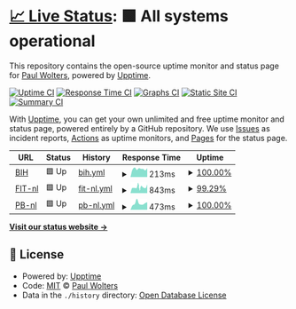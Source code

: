 # [📈 Live Status](https://status.wltrs.nl): <!--live status--> **🟩 All systems operational**

This repository contains the open-source uptime monitor and status page for [Paul Wolters](https://paulwolters.com), powered by [Upptime](https://github.com/upptime/upptime).

[![Uptime CI](https://github.com/paulwolters/bih-upptime/workflows/Uptime%20CI/badge.svg)](https://github.com/paulwolters/bih-upptime/actions?query=workflow%3A%22Uptime+CI%22)
[![Response Time CI](https://github.com/paulwolters/bih-upptime/workflows/Response%20Time%20CI/badge.svg)](https://github.com/paulwolters/bih-upptime/actions?query=workflow%3A%22Response+Time+CI%22)
[![Graphs CI](https://github.com/paulwolters/bih-upptime/workflows/Graphs%20CI/badge.svg)](https://github.com/paulwolters/bih-upptime/actions?query=workflow%3A%22Graphs+CI%22)
[![Static Site CI](https://github.com/paulwolters/bih-upptime/workflows/Static%20Site%20CI/badge.svg)](https://github.com/paulwolters/bih-upptime/actions?query=workflow%3A%22Static+Site+CI%22)
[![Summary CI](https://github.com/paulwolters/bih-upptime/workflows/Summary%20CI/badge.svg)](https://github.com/paulwolters/bih-upptime/actions?query=workflow%3A%22Summary+CI%22)

With [Upptime](https://upptime.js.org), you can get your own unlimited and free uptime monitor and status page, powered entirely by a GitHub repository. We use [Issues](https://github.com/paulwolters/bih-upptime/issues) as incident reports, [Actions](https://github.com/paulwolters/bih-upptime/actions) as uptime monitors, and [Pages](https://status.wltrs.nl) for the status page.

<!--start: status pages-->
<!-- This summary is generated by Upptime (https://github.com/upptime/upptime) -->
<!-- Do not edit this manually, your changes will be overwritten -->
<!-- prettier-ignore -->
| URL | Status | History | Response Time | Uptime |
| --- | ------ | ------- | ------------- | ------ |
| <img alt="" src="https://icons.duckduckgo.com/ip3/www.betoninhuis.nl.ico" height="13"> [BIH](https://www.betoninhuis.nl) | 🟩 Up | [bih.yml](https://github.com/paulwolters/up/commits/HEAD/history/bih.yml) | <details><summary><img alt="Response time graph" src="./graphs/bih/response-time-week.png" height="20"> 213ms</summary><br><a href="https://status.wltrs.nl/history/bih"><img alt="Response time 252" src="https://img.shields.io/endpoint?url=https%3A%2F%2Fraw.githubusercontent.com%2Fpaulwolters%2Fup%2FHEAD%2Fapi%2Fbih%2Fresponse-time.json"></a><br><a href="https://status.wltrs.nl/history/bih"><img alt="24-hour response time 186" src="https://img.shields.io/endpoint?url=https%3A%2F%2Fraw.githubusercontent.com%2Fpaulwolters%2Fup%2FHEAD%2Fapi%2Fbih%2Fresponse-time-day.json"></a><br><a href="https://status.wltrs.nl/history/bih"><img alt="7-day response time 213" src="https://img.shields.io/endpoint?url=https%3A%2F%2Fraw.githubusercontent.com%2Fpaulwolters%2Fup%2FHEAD%2Fapi%2Fbih%2Fresponse-time-week.json"></a><br><a href="https://status.wltrs.nl/history/bih"><img alt="30-day response time 265" src="https://img.shields.io/endpoint?url=https%3A%2F%2Fraw.githubusercontent.com%2Fpaulwolters%2Fup%2FHEAD%2Fapi%2Fbih%2Fresponse-time-month.json"></a><br><a href="https://status.wltrs.nl/history/bih"><img alt="1-year response time 254" src="https://img.shields.io/endpoint?url=https%3A%2F%2Fraw.githubusercontent.com%2Fpaulwolters%2Fup%2FHEAD%2Fapi%2Fbih%2Fresponse-time-year.json"></a></details> | <details><summary><a href="https://status.wltrs.nl/history/bih">100.00%</a></summary><a href="https://status.wltrs.nl/history/bih"><img alt="All-time uptime 100.00%" src="https://img.shields.io/endpoint?url=https%3A%2F%2Fraw.githubusercontent.com%2Fpaulwolters%2Fup%2FHEAD%2Fapi%2Fbih%2Fuptime.json"></a><br><a href="https://status.wltrs.nl/history/bih"><img alt="24-hour uptime 100.00%" src="https://img.shields.io/endpoint?url=https%3A%2F%2Fraw.githubusercontent.com%2Fpaulwolters%2Fup%2FHEAD%2Fapi%2Fbih%2Fuptime-day.json"></a><br><a href="https://status.wltrs.nl/history/bih"><img alt="7-day uptime 100.00%" src="https://img.shields.io/endpoint?url=https%3A%2F%2Fraw.githubusercontent.com%2Fpaulwolters%2Fup%2FHEAD%2Fapi%2Fbih%2Fuptime-week.json"></a><br><a href="https://status.wltrs.nl/history/bih"><img alt="30-day uptime 100.00%" src="https://img.shields.io/endpoint?url=https%3A%2F%2Fraw.githubusercontent.com%2Fpaulwolters%2Fup%2FHEAD%2Fapi%2Fbih%2Fuptime-month.json"></a><br><a href="https://status.wltrs.nl/history/bih"><img alt="1-year uptime 100.00%" src="https://img.shields.io/endpoint?url=https%3A%2F%2Fraw.githubusercontent.com%2Fpaulwolters%2Fup%2FHEAD%2Fapi%2Fbih%2Fuptime-year.json"></a></details>
| <img alt="" src="https://icons.duckduckgo.com/ip3/www.fit.nl.ico" height="13"> [FIT-nl](https://www.fit.nl) | 🟩 Up | [fit-nl.yml](https://github.com/paulwolters/up/commits/HEAD/history/fit-nl.yml) | <details><summary><img alt="Response time graph" src="./graphs/fit-nl/response-time-week.png" height="20"> 843ms</summary><br><a href="https://status.wltrs.nl/history/fit-nl"><img alt="Response time 983" src="https://img.shields.io/endpoint?url=https%3A%2F%2Fraw.githubusercontent.com%2Fpaulwolters%2Fup%2FHEAD%2Fapi%2Ffit-nl%2Fresponse-time.json"></a><br><a href="https://status.wltrs.nl/history/fit-nl"><img alt="24-hour response time 842" src="https://img.shields.io/endpoint?url=https%3A%2F%2Fraw.githubusercontent.com%2Fpaulwolters%2Fup%2FHEAD%2Fapi%2Ffit-nl%2Fresponse-time-day.json"></a><br><a href="https://status.wltrs.nl/history/fit-nl"><img alt="7-day response time 843" src="https://img.shields.io/endpoint?url=https%3A%2F%2Fraw.githubusercontent.com%2Fpaulwolters%2Fup%2FHEAD%2Fapi%2Ffit-nl%2Fresponse-time-week.json"></a><br><a href="https://status.wltrs.nl/history/fit-nl"><img alt="30-day response time 900" src="https://img.shields.io/endpoint?url=https%3A%2F%2Fraw.githubusercontent.com%2Fpaulwolters%2Fup%2FHEAD%2Fapi%2Ffit-nl%2Fresponse-time-month.json"></a><br><a href="https://status.wltrs.nl/history/fit-nl"><img alt="1-year response time 983" src="https://img.shields.io/endpoint?url=https%3A%2F%2Fraw.githubusercontent.com%2Fpaulwolters%2Fup%2FHEAD%2Fapi%2Ffit-nl%2Fresponse-time-year.json"></a></details> | <details><summary><a href="https://status.wltrs.nl/history/fit-nl">99.29%</a></summary><a href="https://status.wltrs.nl/history/fit-nl"><img alt="All-time uptime 99.94%" src="https://img.shields.io/endpoint?url=https%3A%2F%2Fraw.githubusercontent.com%2Fpaulwolters%2Fup%2FHEAD%2Fapi%2Ffit-nl%2Fuptime.json"></a><br><a href="https://status.wltrs.nl/history/fit-nl"><img alt="24-hour uptime 100.00%" src="https://img.shields.io/endpoint?url=https%3A%2F%2Fraw.githubusercontent.com%2Fpaulwolters%2Fup%2FHEAD%2Fapi%2Ffit-nl%2Fuptime-day.json"></a><br><a href="https://status.wltrs.nl/history/fit-nl"><img alt="7-day uptime 99.29%" src="https://img.shields.io/endpoint?url=https%3A%2F%2Fraw.githubusercontent.com%2Fpaulwolters%2Fup%2FHEAD%2Fapi%2Ffit-nl%2Fuptime-week.json"></a><br><a href="https://status.wltrs.nl/history/fit-nl"><img alt="30-day uptime 99.84%" src="https://img.shields.io/endpoint?url=https%3A%2F%2Fraw.githubusercontent.com%2Fpaulwolters%2Fup%2FHEAD%2Fapi%2Ffit-nl%2Fuptime-month.json"></a><br><a href="https://status.wltrs.nl/history/fit-nl"><img alt="1-year uptime 99.95%" src="https://img.shields.io/endpoint?url=https%3A%2F%2Fraw.githubusercontent.com%2Fpaulwolters%2Fup%2FHEAD%2Fapi%2Ffit-nl%2Fuptime-year.json"></a></details>
| <img alt="" src="https://icons.duckduckgo.com/ip3/www.parkerenbij.nl.ico" height="13"> [PB-nl](https://www.parkerenbij.nl) | 🟩 Up | [pb-nl.yml](https://github.com/paulwolters/up/commits/HEAD/history/pb-nl.yml) | <details><summary><img alt="Response time graph" src="./graphs/pb-nl/response-time-week.png" height="20"> 473ms</summary><br><a href="https://status.wltrs.nl/history/pb-nl"><img alt="Response time 446" src="https://img.shields.io/endpoint?url=https%3A%2F%2Fraw.githubusercontent.com%2Fpaulwolters%2Fup%2FHEAD%2Fapi%2Fpb-nl%2Fresponse-time.json"></a><br><a href="https://status.wltrs.nl/history/pb-nl"><img alt="24-hour response time 461" src="https://img.shields.io/endpoint?url=https%3A%2F%2Fraw.githubusercontent.com%2Fpaulwolters%2Fup%2FHEAD%2Fapi%2Fpb-nl%2Fresponse-time-day.json"></a><br><a href="https://status.wltrs.nl/history/pb-nl"><img alt="7-day response time 473" src="https://img.shields.io/endpoint?url=https%3A%2F%2Fraw.githubusercontent.com%2Fpaulwolters%2Fup%2FHEAD%2Fapi%2Fpb-nl%2Fresponse-time-week.json"></a><br><a href="https://status.wltrs.nl/history/pb-nl"><img alt="30-day response time 451" src="https://img.shields.io/endpoint?url=https%3A%2F%2Fraw.githubusercontent.com%2Fpaulwolters%2Fup%2FHEAD%2Fapi%2Fpb-nl%2Fresponse-time-month.json"></a><br><a href="https://status.wltrs.nl/history/pb-nl"><img alt="1-year response time 444" src="https://img.shields.io/endpoint?url=https%3A%2F%2Fraw.githubusercontent.com%2Fpaulwolters%2Fup%2FHEAD%2Fapi%2Fpb-nl%2Fresponse-time-year.json"></a></details> | <details><summary><a href="https://status.wltrs.nl/history/pb-nl">100.00%</a></summary><a href="https://status.wltrs.nl/history/pb-nl"><img alt="All-time uptime 100.00%" src="https://img.shields.io/endpoint?url=https%3A%2F%2Fraw.githubusercontent.com%2Fpaulwolters%2Fup%2FHEAD%2Fapi%2Fpb-nl%2Fuptime.json"></a><br><a href="https://status.wltrs.nl/history/pb-nl"><img alt="24-hour uptime 100.00%" src="https://img.shields.io/endpoint?url=https%3A%2F%2Fraw.githubusercontent.com%2Fpaulwolters%2Fup%2FHEAD%2Fapi%2Fpb-nl%2Fuptime-day.json"></a><br><a href="https://status.wltrs.nl/history/pb-nl"><img alt="7-day uptime 100.00%" src="https://img.shields.io/endpoint?url=https%3A%2F%2Fraw.githubusercontent.com%2Fpaulwolters%2Fup%2FHEAD%2Fapi%2Fpb-nl%2Fuptime-week.json"></a><br><a href="https://status.wltrs.nl/history/pb-nl"><img alt="30-day uptime 100.00%" src="https://img.shields.io/endpoint?url=https%3A%2F%2Fraw.githubusercontent.com%2Fpaulwolters%2Fup%2FHEAD%2Fapi%2Fpb-nl%2Fuptime-month.json"></a><br><a href="https://status.wltrs.nl/history/pb-nl"><img alt="1-year uptime 100.00%" src="https://img.shields.io/endpoint?url=https%3A%2F%2Fraw.githubusercontent.com%2Fpaulwolters%2Fup%2FHEAD%2Fapi%2Fpb-nl%2Fuptime-year.json"></a></details>

<!--end: status pages-->

[**Visit our status website →**](https://status.wltrs.nl)

## 📄 License

- Powered by: [Upptime](https://github.com/upptime/upptime)
- Code: [MIT](./LICENSE) © [Paul Wolters](https://paulwolters.com)
- Data in the `./history` directory: [Open Database License](https://opendatacommons.org/licenses/odbl/1-0/)
